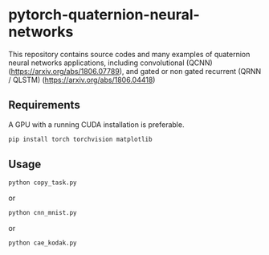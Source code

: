 # pytorch-quaternion-neural-networks

This repository contains source codes and many examples of quaternion neural networks applications, including convolutional (QCNN) (https://arxiv.org/abs/1806.07789), and gated or non gated recurrent (QRNN / QLSTM) (https://arxiv.org/abs/1806.04418)

Requirements
------------
A GPU with a running CUDA installation is preferable.
```bash
pip install torch torchvision matplotlib      
```

Usage
------------

```bash
python copy_task.py        
```

or

```bash
python cnn_mnist.py        
```

or

```bash
python cae_kodak.py        
```